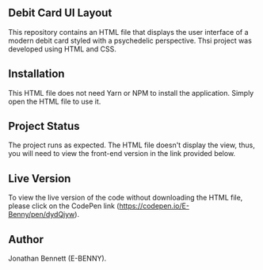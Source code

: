 ## Debit Card UI Layout
This repository contains an HTML file that displays the user interface of a modern debit card styled with a psychedelic perspective. Thsi project was developed using HTML and CSS.

## Installation
This HTML file does not need Yarn or NPM to install the application. Simply open the HTML file to use it.

## Project Status
The project runs as expected. The HTML file doesn't display the view, thus, you will need to view the front-end version in the link provided below.

## Live Version
To view the live version of the code without downloading the HTML file, please click on the CodePen link (https://codepen.io/E-Benny/pen/dydQjyw).

## Author
Jonathan Bennett (E-BENNY).